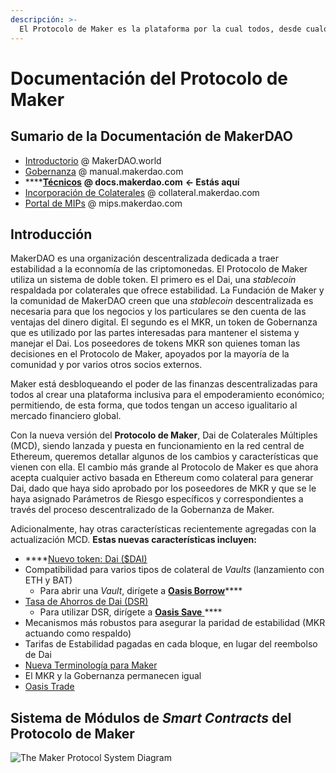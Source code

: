 ```yaml
---
descripción: >-
  El Protocolo de Maker es la plataforma por la cual todos, desde cualquier lugar, pueden generar la _stablecoin_ Dai contra activos de colateral de criptos. Aprende cómo funciona
---
```


# Documentación del Protocolo de Maker

## Sumario de la Documentación de MakerDAO

* [Introductorio](https://makerdao.world/en/) @ MakerDAO.world
* [Gobernanza](https://manual.makerdao.com) @ manual.makerdao.com
* ****[**Técnicos**](https://docs.makerdao.com) **@ docs.makerdao.com** **← Estás aquí**
* [Incorporación de Colaterales](https://collateral.makerdao.com) @ collateral.makerdao.com
* [Portal de MIPs](https://mips.makerdao.com) @ mips.makerdao.com

## Introducción&#x20;

MakerDAO es una organización descentralizada dedicada a traer estabilidad a la econnomía de las criptomonedas. El Protocolo de Maker utiliza un sistema de doble token. El primero es el Dai, una _stablecoin_ respaldada por colaterales que ofrece estabilidad. La Fundación de Maker y la comunidad de MakerDAO creen que una _stablecoin_ descentralizada es necesaria para que los negocios y los particulares se den cuenta de las ventajas del dinero digital. El segundo es el MKR, un token de Gobernanza que es utilizado por las partes interesadas para mantener el sistema y manejar el Dai. Los poseedores de tokens MKR son quienes toman las decisiones en el Protocolo de Maker, apoyados por la mayoría de la comunidad y por varios otros socios externos.&#x20; 

Maker está desbloqueando el poder de las finanzas descentralizadas para todos al crear una plataforma inclusiva para el empoderamiento económico; permitiendo, de esta forma, que todos tengan un acceso igualitario al mercado financiero global.

Con la nueva versión del **Protocolo de Maker**, Dai de Colaterales Múltiples (MCD), siendo lanzada y puesta en funcionamiento en la red central de Ethereum, queremos detallar algunos de los cambios y características que vienen con ella. El cambio más grande al Protocolo de Maker es que ahora acepta cualquier activo basada en Ethereum como colateral para generar Dai, dado que haya sido aprobado por los poseedores de MKR y que se le haya asignado Parámetros de Riesgo específicos y correspondientes a través del proceso descentralizado de la Gobernanza de Maker.

Adicionalmente, hay otras características recientemente agregadas con la actualización MCD. **Estas nuevas características incluyen:**


* ****[Nuevo token: Dai ($DAI)](https://blog.makerdao.com/creating-the-brand-identity-for-the-worlds-first-unbiased-currency-dai/)
* Compatibilidad para varios tipos de colateral de _Vaults_ (lanzamiento con ETH y BAT)
  * Para abrir una _Vault_, dirígete a [**Oasis Borrow**](https://oasis.app/borrow)****
* [Tasa de Ahorros de Dai (DSR)](https://blog.makerdao.com/why-the-dai-savings-rate-is-a-game-changer-for-the-defi-ecosystem-and-beyond/)&#x20;
  * Para utilizar DSR, dirígete a [**Oasis Save** ](https://oasis.app/save)****
* Mecanismos más robustos para asegurar la paridad de estabilidad (MKR actuando como respaldo)
* Tarifas de Estabilidad pagadas en cada bloque, en lugar del reembolso de Dai
* [Nueva Terminología para Maker](https://blog.makerdao.com/say-goodbye-to-cdps-and-hello-to-maker-vaults/)
* El MKR y la Gobernanza permanecen igual
* [Oasis Trade](https://oasis.app/trade)

## Sistema de Módulos de _Smart Contracts_ del Protocolo de Maker

![The Maker Protocol System Diagram](<.gitbook/assets/MCD System 2.1.png>)